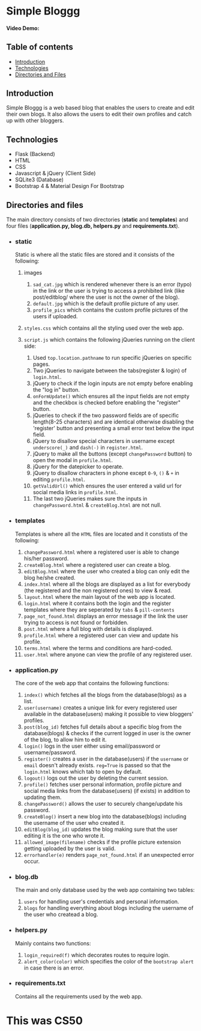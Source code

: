 # Simple Bloggg
#### Video Demo: 

## **Table of contents**
* [Introduction](#introduction)
* [Technologies](#technologies)
* [Directories and Files](#directories-and-files)

## Introduction
  Simple Bloggg is a web based blog that enables the users to create and edit their own blogs. It also allows the users to edit their own profiles and catch up with other bloggers.

## Technologies
  - Flask (Backend)
  - HTML
  - CSS
  - Javascript & jQuery (Client Side)
  - SQLite3 (Database)
  - Bootstrap 4 & Material Design For Bootstrap

## Directories and files
The main directory consists of two directories (**static** and **templates**) and four files (**application.py, blog.db, helpers.py** and **requirements.txt**).
  - ### **static**

    Static is where all the static files are stored and it consists of the following:
    1. images
        1. `sad_cat.jpg` which is rendered whenever there is an error (typo) in the link or the user is trying to access a prohibited link (like post/editblog/ where the user is not the owner of the blog).
        2. `default.jpg` which is the default profile picture of any user.
        3. `profile_pics` which contains the custom profile pictures of the users if uploaded.

    2. `styles.css` which contains all the styling used over the web app.
    3. `script.js` which contains the following jQueries running on the client side:
        1. Used `top.location.pathname` to run specific jQueries on specific pages.
        2. Two jQueries to navigate between the tabs(register & login) of `login.html`.
        3. jQuery to check if the login inputs are not empty before enabling the "log in" button.
        4. `onFormUpdate()` which ensures all the input fields are not empty and the checkbox is checked before enabling the "register" button.
        5. jQueries to check if the two password fields are of specific length(8-25 characters) and are identical otherwise disabling the 'register' button and presenting a small error text below the input field.
        6. jQuery to disallow special characters in username except `underscore(_)` and `dash(-)` in `register.html`.
        7. jQuery to make all the buttons (except `changePassword` button) to open the modal in `profile.html`.
        8. jQuery for the datepicker to operate.
        9. jQuery to disallow characters in phone except `0-9`, `()` & `+` in editing `profile.html`.
        10. `getValidUrl()` which ensures the user entered a valid url for social media links in `profile.html`.
        11. The last two jQueries makes sure the inputs in `changePassword.html` & `createBlog.html` are not null.
    
  - ### **templates**
    Templates is where all the `HTML` files are located and it constists of the following:
    1. `changePassword.html` where a registered user is able to change his/her password.
    2. `createBlog.html` where a registered user can create a blog.
    3. `editBlog.html` where the user who created a blog can only edit the blog he/she created.
    4. `index.html` where all the blogs are displayed as a list for everybody (the registered and the non registered ones) to view & read.
    5. `layout.html` where the main layout of the web app is located.
    6. `login.html` where it contains both the login and the register templates where they are seperated by `tabs` & `pill-contents`
    7. `page_not_found.html` displays an error message if the link the user trying to access is not found or forbidden.
    8. `post.html` where a full blog with details is displayed.
    9. `profile.html` where a registered user can view and update his profile.
    10. `terms.html` where the terms and conditions are hard-coded.
    11. `user.html` where anyone can view the profile of any registered user.

  - ### **application.py**
    The core of the web app that contains the following functions:
    1. `index()` which fetches all the blogs from the database(blogs) as a list.
    2. `user(username)` creates a unique link for every registered user available in the database(users) making it possible to view bloggers' profiles.
    3. `post(blog_id)` fetches full details about a specific blog from the database(blogs) & checks if the current logged in user is the owner of the blog, to allow him to edit it.
    4. `login()` logs in the user either using email/password or username/password.
    5. `register()` creates a user in the database(users) if the `username` or `email` doesn't already exists. `reg=True` is passed so that the `login.html` knows which tab to open by default.
    6. `logout()` logs out the user by deleting the current session.
    7. `profile()` fetches user personal information, profile picture and social media links from the database(users) (if exists) in addition to updating them.
    8. `changePassword()` allows the user to securely change/update his password.
    9. `createBlog()` insert a new blog into the database(blogs) including the username of the user who created it.
    10. `editBlog(blog_id)` updates the blog making sure that the user editing it is the one who wrote it.
    11. `allowed_image(filename)` checks if the profile picture extension getting uploaded by the user is valid.
    12. `errorhandler(e)` renders `page_not_found.html` if an unexpected error occur.

  - ### **blog.db**
    The main and only database used by the web app containing two tables:
    1. `users` for handling user's credentials and personal information.
    2. `blogs` for handling everything about blogs including the username of the user who createad a blog.

  - ### **helpers.py**
    Mainly contains two functions:
    1. `login_required(f)` which decorates routes to require login.
    2. `alert_color(color)` which specifies the color of the `bootstrap alert` in case there is an error.

  - ### **requirements.txt**
    Contains all the requirements used by the web app.
    
    
# This was CS50
